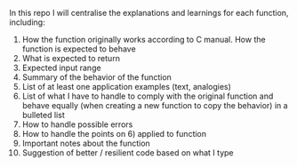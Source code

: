 In this repo I will centralise the explanations and learnings for each function, including: 

1) How the function originally works according to C manual. How the function is expected to behave
2) What is expected to return 
3) Expected input range 
4) Summary of the behavior of the function
5) List of at least one application examples (text, analogies) 
6) List of what I have to handle to comply with the original function and behave equally (when creating a new function to copy the behavior) in a bulleted list 
7) How to handle possible errors 
8) How to handle the points on 6) applied to function
9) Important notes about the function
10) Suggestion of better / resilient code based on what I type 
